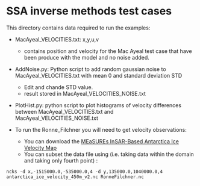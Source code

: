 # SSA inverse methods test cases

This directory contains data required to run the examples:

- MacAyeal_VELOCITIES.txt: x,y,u,v

   - contains position and velocity for the Mac Ayeal test case that have been produce with the model and no noise added.

- AddNoise.py: Python script to add random gaussian noise to MacAyeal_VELOCITIES.txt with mean 0 and standard deviation STD

   - Edit and chande STD value.
   - result stored in MacAyeal_VELOCITIES_NOISE.txt

- PlotHist.py: python script to plot histograms of velocity differences between MacAyeal_VELOCITIES.txt and MacAyeal_VELOCITIES_NOISE.txt


- To run the Ronne_Filchner you will need to get velocity observations:

   - You can download the [MEaSUREs InSAR-Based Antarctica Ice Velocity Map](https://nsidc.org/data/NSIDC-0484/versions/2)
   - You can subset the data file using (i.e. taking data within the domain and taking only fourth point) : 

```     
ncks -d x,-1515000.0,-535000.0,4 -d y,135000.0,1040000.0,4 antarctica_ice_velocity_450m_v2.nc RonneFilchner.nc
```	
